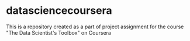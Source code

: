 # datasciencecoursera
This is a repository created as a part of project assignment  for the course "The Data Scientist's Toolbox" on Coursera
